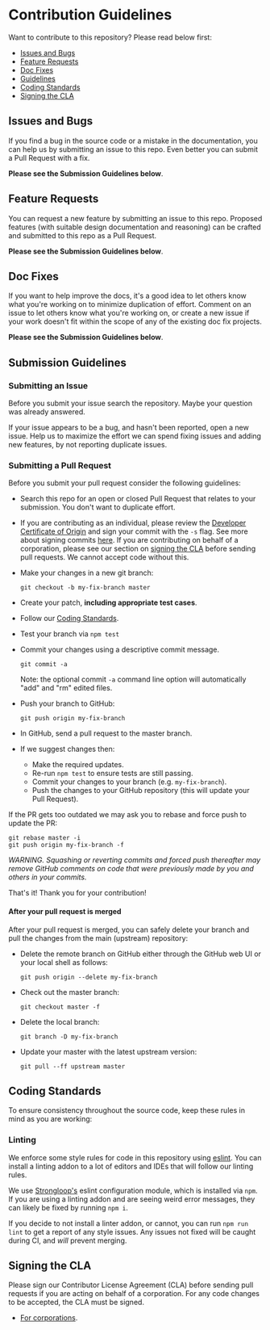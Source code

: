 # Contribution Guidelines

Want to contribute to this repository? Please read below first:

 - [Issues and Bugs](#issues-and-bugs)
 - [Feature Requests](#feature-requests)
 - [Doc Fixes](#doc-fixes)
 - [Guidelines](#submission-guidelines)
 - [Coding Standards](#coding-standards)
 - [Signing the CLA](#signing-the-cla)

## Issues and Bugs
If you find a bug in the source code or a mistake in the documentation, you can help us by
submitting an issue to this repo. Even better you can submit a Pull Request
with a fix.

**Please see the Submission Guidelines below**.

## Feature Requests
You can request a new feature by submitting an issue to this repo.  Proposed features (with suitable design documentation and reasoning) can be crafted and submitted to this repo as a Pull Request.

**Please see the Submission Guidelines below**.

## Doc Fixes
If you want to help improve the docs, it's a good idea to let others know what you're working on to
minimize duplication of effort.  Comment on an issue to let others know what you're working on, or create a new issue if your work
doesn't fit within the scope of any of the existing doc fix projects.

**Please see the Submission Guidelines below**.

## Submission Guidelines

### Submitting an Issue
Before you submit your issue search the repository.  Maybe your question was already answered.

If your issue appears to be a bug, and hasn't been reported, open a new issue.
Help us to maximize the effort we can spend fixing issues and adding new
features, by not reporting duplicate issues.

### Submitting a Pull Request
Before you submit your pull request consider the following guidelines:

* Search this repo for an open or closed Pull Request
  that relates to your submission. You don't want to duplicate effort.
* If you are contributing as an individual, please review the [Developer Certificate of Origin](http://developercertificate.org/) and sign your commit with the `-s` flag. See more about signing commits [here](https://git-scm.com/book/en/v2/Git-Tools-Signing-Your-Work). If you are contributing on behalf of a corporation, please see our section on [signing the CLA](#signing-the-cla) before sending pull
  requests. We cannot accept code without this.
* Make your changes in a new git branch:

     ```shell
     git checkout -b my-fix-branch master
     ```
* Create your patch, **including appropriate test cases**.
* Follow our [Coding Standards](#coding-standards).
* Test your branch via `npm test`
* Commit your changes using a descriptive commit message.

     ```shell
     git commit -a
     ```
  Note: the optional commit `-a` command line option will automatically "add" and "rm" edited files.
* Push your branch to GitHub:

    ```shell
    git push origin my-fix-branch
    ```

* In GitHub, send a pull request to the master branch.
* If we suggest changes then:
  * Make the required updates.
  * Re-run `npm test` to ensure tests are still passing.
  * Commit your changes to your branch (e.g. `my-fix-branch`).
  * Push the changes to your GitHub repository (this will update your Pull Request).

If the PR gets too outdated we may ask you to rebase and force push to update the PR:

```
git rebase master -i
git push origin my-fix-branch -f
```

*WARNING. Squashing or reverting commits and forced push thereafter may remove GitHub comments
on code that were previously made by you and others in your commits.*

That's it! Thank you for your contribution!

#### After your pull request is merged

After your pull request is merged, you can safely delete your branch and pull the changes
from the main (upstream) repository:

* Delete the remote branch on GitHub either through the GitHub web UI or your local shell as follows:

    ```shell
    git push origin --delete my-fix-branch
    ```

* Check out the master branch:

    ```shell
    git checkout master -f
    ```

* Delete the local branch:

    ```shell
    git branch -D my-fix-branch
    ```

* Update your master with the latest upstream version:

    ```shell
    git pull --ff upstream master
    ```

## Coding Standards
To ensure consistency throughout the source code, keep these rules in mind as you are working:

### Linting

We enforce some style rules for code in this repository using [eslint](http://eslint.org/). You can install a linting addon to a lot of editors and IDEs that will follow our linting rules.

We use [Strongloop's](https://github.com/strongloop/eslint-config-strongloop) eslint configuration module, which is installed via `npm`.  If you are using a linting addon and are seeing weird error messages, they can likely be fixed by running `npm i`.

If you decide to not install a linter addon, or cannot, you can run `npm run lint` to get a report of any style issues. Any issues not fixed will be caught during CI, and _will_ prevent merging.

## Signing the CLA

Please sign our Contributor License Agreement (CLA) before sending pull requests if you are acting on behalf of a corporation. For any code
changes to be accepted, the CLA must be signed.

* [For corporations](./cla-corporate.pdf).
